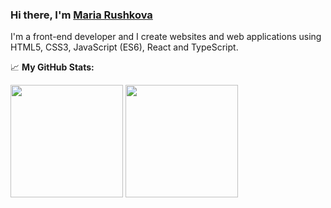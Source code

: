 ### Hi there, I'm [Maria Rushkova](https://www.linkedin.com/in/maria-rushkova/)

I'm a front-end developer and I create websites and web applications using HTML5, CSS3, JavaScript (ES6), React and TypeScript.

📈 **My GitHub Stats:**

<p>
  <img height="180em" src="https://github-readme-stats.vercel.app/api?username=mrushkova&show_icons=true&hide_rank=true&hide_border=true&count_private=true&include_all_commits=true" />
  <img height="180em" src="https://github-readme-stats.vercel.app/api/top-langs/?username=mrushkova&show_icons=true&hide_border=true&layout=compact&langs_count=8"/>
</p>



